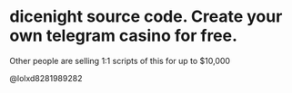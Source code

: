 # dicenight source code. Create your own telegram casino for free. 

Other people are selling 1:1 scripts of this for up to $10,000

@lolxd8281989282
